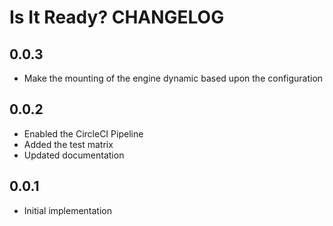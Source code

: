 # Is It Ready? CHANGELOG

## 0.0.3
* Make the mounting of the engine dynamic based upon the configuration

## 0.0.2
* Enabled the CircleCI Pipeline
* Added the test matrix
* Updated documentation

## 0.0.1
* Initial implementation
